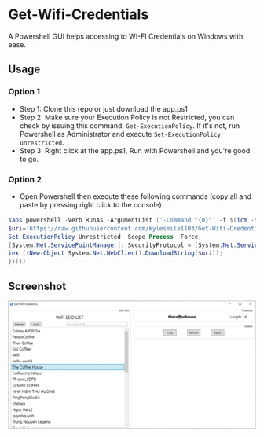 # Get-Wifi-Credentials
A Powershell GUI helps accessing to WI-FI Credentials on Windows with ease.

## Usage

### Option 1
* Step 1: Clone this repo or just download the app.ps1
* Step 2: Make sure your Execution Policy is not Restricted, you can check by issuing this command:
`Get-ExecutionPolicy`. If it's not, run Powershell as Administrator and execute `Set-ExecutionPolicy unrestricted`.
* Step 3: Right click at the app.ps1, Run with Powershell and you're good to go.

### Option 2
* Open Powershell then execute these following commands (copy all and paste by pressing right click to the console):

```powershell
saps powershell -Verb RunAs -ArgumentList ('-Command "{0}"' -f $(icm -ScriptBlock $([scriptblock]::create( {
$uri='https://raw.githubusercontent.com/kylesmile1103/Get-Wifi-Credentials/main/app.ps1';
Set-ExecutionPolicy Unrestricted -Scope Process -Force;
[System.Net.ServicePointManager]::SecurityProtocol = [System.Net.ServicePointManager]::SecurityProtocol -bor 3072;
iex ((New-Object System.Net.WebClient).DownloadString($uri));
}))))
```

## Screenshot
![alt text](https://github.com/kylesmile1103/Get-Wifi-Credentials/blob/main/screenshot.png "Screenshot")
